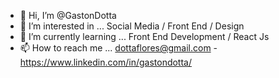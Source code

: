 - 👋 Hi, I’m @GastonDotta
- 👀 I’m interested in ... Social Media / Front End / Design
- 🌱 I’m currently learning ... Front End Development / React Js
- 📫 How to reach me ... dottaflores@gmail.com - https://www.linkedin.com/in/gastondotta/

<!---
GastonDotta/GastonDotta is a ✨ special ✨ repository because its `README.md` (this file) appears on your GitHub profile.
You can click the Preview link to take a look at your changes.
--->
